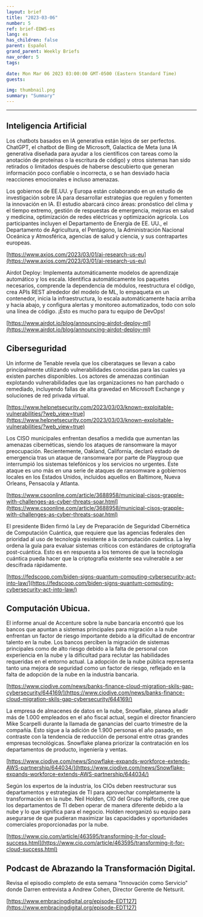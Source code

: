```yaml
---
layout: brief
title: "2023-03-06"
number: 5
ref: brief-EDW5-es
lang: es
has_children: false
parent: Español
grand_parent: Weekly Briefs
nav_order: 5
tags:

date: Mon Mar 06 2023 03:00:00 GMT-0500 (Eastern Standard Time)
guests:

img: thumbnail.png
summary: "Summary"
---
```




---

## Inteligencia Artificial

Los chatbots basados en IA generativa están lejos de ser perfectos. ChatGPT, el chatbot de Bing de Microsoft, Galactica de Meta (una IA generativa diseñada para ayudar a los científicos con tareas como la anotación de proteínas o la escritura de código) y otros sistemas han sido retirados o limitados después de haberse descubierto que generan información poco confiable o incorrecta, o se han desviado hacia reacciones emocionales e incluso amenazas.

Los gobiernos de EE.UU. y Europa están colaborando en un estudio de investigación sobre IA para desarrollar estrategias que regulen y fomenten la innovación en IA. El estudio abarcará cinco áreas: pronóstico del clima y el tiempo extremo, gestión de respuestas de emergencia, mejoras en salud y medicina, optimización de redes eléctricas y optimización agrícola. Los participantes incluyen el Departamento de Energía de EE. UU., el Departamento de Agricultura, el Pentágono, la Administración Nacional Oceánica y Atmosférica, agencias de salud y ciencia, y sus contrapartes europeas.

[https://www.axios.com/2023/03/01/ai-research-us-eu](https://www.axios.com/2023/03/01/ai-research-us-eu)

Airdot Deploy: Implementa automáticamente modelos de aprendizaje automático y los escala. Identifica automáticamente los paquetes necesarios, comprende la dependencia de módulos, reestructura el código, crea APIs REST alrededor del modelo de ML, lo empaqueta en un contenedor, inicia la infraestructura, lo escala automáticamente hacia arriba y hacia abajo, y configura alertas y monitoreo automatizados, todo con solo una línea de código. ¡Esto es mucho para tu equipo de DevOps!

[https://www.airdot.io/blog/announcing-airdot-deploy-ml](https://www.airdot.io/blog/announcing-airdot-deploy-ml)

## Ciberseguridad

Un informe de Tenable revela que los ciberataques se llevan a cabo principalmente utilizando vulnerabilidades conocidas para las cuales ya existen parches disponibles. Los actores de amenazas continúan explotando vulnerabilidades que las organizaciones no han parchado o remediado, incluyendo fallas de alta gravedad en Microsoft Exchange y soluciones de red privada virtual.

[https://www.helpnetsecurity.com/2023/03/03/known-exploitable-vulnerabilities/?web_view=true](https://www.helpnetsecurity.com/2023/03/03/known-exploitable-vulnerabilities/?web_view=true)

Los CISO municipales enfrentan desafíos a medida que aumentan las amenazas cibernéticas, siendo los ataques de ransomware la mayor preocupación. Recientemente, Oakland, California, declaró estado de emergencia tras un ataque de ransomware por parte de Playgroup que interrumpió los sistemas telefónicos y los servicios no urgentes. Este ataque es uno más en una serie de ataques de ransomware a gobiernos locales en los Estados Unidos, incluidos aquellos en Baltimore, Nueva Orleans, Pensacola y Atlanta.

[https://www.csoonline.com/article/3688958/municipal-cisos-grapple-with-challenges-as-cyber-threats-soar.html](https://www.csoonline.com/article/3688958/municipal-cisos-grapple-with-challenges-as-cyber-threats-soar.html)

El presidente Biden firmó la Ley de Preparación de Seguridad Cibernética de Computación Cuántica, que requiere que las agencias federales den prioridad al uso de tecnología resistente a la computación cuántica. La ley ordena la guía para evaluar sistemas críticos con estándares de criptografía post-cuántica. Esto es en respuesta a los temores de que la tecnología cuántica pueda hacer que la criptografía existente sea vulnerable a ser descifrada rápidamente.

[https://fedscoop.com/biden-signs-quantum-computing-cybersecurity-act-into-law/](https://fedscoop.com/biden-signs-quantum-computing-cybersecurity-act-into-law/)

## Computación Ubicua.

El informe anual de Accenture sobre la nube bancaria encontró que los bancos que apuntan a sistemas principales para migración a la nube enfrentan un factor de riesgo importante debido a la dificultad de encontrar talento en la nube. Los bancos perciben la migración de sistemas principales como de alto riesgo debido a la falta de personal con experiencia en la nube y la dificultad para reclutar las habilidades requeridas en el entorno actual. La adopción de la nube pública representa tanto una mejora de seguridad como un factor de riesgo, reflejado en la falta de adopción de la nube en la industria bancaria.

[https://www.ciodive.com/news/banks-finance-cloud-migration-skils-gap-cybersecurity/644169/](https://www.ciodive.com/news/banks-finance-cloud-migration-skils-gap-cybersecurity/644169/)

La empresa de almacenes de datos en la nube, Snowflake, planea añadir más de 1.000 empleados en el año fiscal actual, según el director financiero Mike Scarpelli durante la llamada de ganancias del cuarto trimestre de la compañía. Esto sigue a la adición de 1.900 personas el año pasado, en contraste con la tendencia de reducción de personal entre otras grandes empresas tecnológicas. Snowflake planea priorizar la contratación en los departamentos de producto, ingeniería y ventas.

[https://www.ciodive.com/news/Snowflake-expands-workforce-extends-AWS-partnership/644034/](https://www.ciodive.com/news/Snowflake-expands-workforce-extends-AWS-partnership/644034/)

Según los expertos de la industria, los CIOs deben reestructurar sus departamentos y estrategias de TI para aprovechar completamente la transformación en la nube. Neil Holden, CIO del Grupo Halfords, cree que los departamentos de TI deben operar de manera diferente debido a la nube y lo que significa para el negocio. Holden reorganizó su equipo para asegurarse de que pudieran maximizar las capacidades y oportunidades comerciales proporcionadas por la nube.

[https://www.cio.com/article/463595/transforming-it-for-cloud-success.html](https://www.cio.com/article/463595/transforming-it-for-cloud-success.html)

## Podcast de Abrazando la Transformación Digital.

Revisa el episodio completo de esta semana "Innovación como Servicio" donde Darren entrevista a Andrew Cohen, Director Gerente de Netsurit.

[https://www.embracingdigital.org/episode-EDT127](https://www.embracingdigital.org/episode-EDT127)


